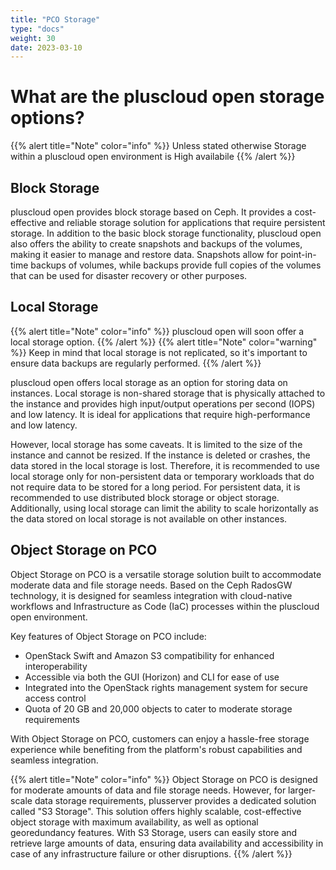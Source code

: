 ```yaml
---
title: "PCO Storage"
type: "docs"
weight: 30
date: 2023-03-10
---
```


# What are the pluscloud open storage options?

{{% alert title="Note" color="info" %}}
Unless stated otherwise Storage within a pluscloud open environment is High availabile
{{% /alert %}}

## Block Storage

pluscloud open provides block storage based on Ceph. It provides a cost-effective and reliable storage solution for applications that require persistent storage. In addition to the basic block storage functionality, pluscloud open also offers the ability to create snapshots and backups of the volumes, making it easier to manage and restore data. Snapshots allow for point-in-time backups of volumes, while backups provide full copies of the volumes that can be used for disaster recovery or other purposes. 

## Local Storage

{{% alert title="Note" color="info" %}}
pluscloud open will soon offer a local storage option. 
{{% /alert %}}
{{% alert title="Note" color="warning" %}}
Keep in mind that local storage is not replicated, so it's important to ensure data backups are regularly performed.
{{% /alert %}}

pluscloud open offers local storage as an option for storing data on instances. Local storage is non-shared storage that is physically attached to the instance and provides high input/output operations per second (IOPS) and low latency. It is ideal for applications that require high-performance and low latency.

However, local storage has some caveats. It is limited to the size of the instance and cannot be resized. If the instance is deleted or crashes, the data stored in the local storage is lost. Therefore, it is recommended to use local storage only for non-persistent data or temporary workloads that do not require data to be stored for a long period. For persistent data, it is recommended to use distributed block storage or object storage. Additionally, using local storage can limit the ability to scale horizontally as the data stored on local storage is not available on other instances.

## Object Storage on PCO

Object Storage on PCO is a versatile storage solution built to accommodate moderate data and file storage needs. Based on the Ceph RadosGW technology, it is designed for seamless integration with cloud-native workflows and Infrastructure as Code (IaC) processes within the pluscloud open environment.

Key features of Object Storage on PCO include:

- OpenStack Swift and Amazon S3 compatibility for enhanced interoperability
- Accessible via both the GUI (Horizon) and CLI for ease of use
- Integrated into the OpenStack rights management system for secure access control
- Quota of 20 GB and 20,000 objects to cater to moderate storage requirements

With Object Storage on PCO, customers can enjoy a hassle-free storage experience while benefiting from the platform's robust capabilities and seamless integration.

{{% alert title="Note" color="info" %}}
Object Storage on PCO is designed for moderate amounts of data and file storage needs. However, for larger-scale data storage requirements, plusserver provides a dedicated solution called "S3 Storage". This solution offers highly scalable, cost-effective object storage with maximum availability, as well as optional georedundancy features. With S3 Storage, users can easily store and retrieve large amounts of data, ensuring data availability and accessibility in case of any infrastructure failure or other disruptions.
{{% /alert %}}
